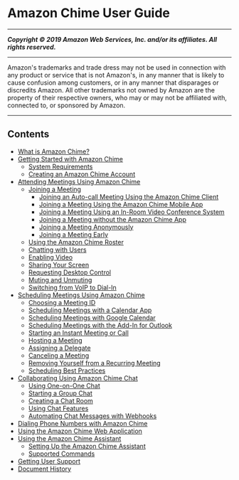 # Amazon Chime User Guide

-----
*****Copyright &copy; 2019 Amazon Web Services, Inc. and/or its affiliates. All rights reserved.*****

-----
Amazon's trademarks and trade dress may not be used in 
     connection with any product or service that is not Amazon's, 
     in any manner that is likely to cause confusion among customers, 
     or in any manner that disparages or discredits Amazon. All other 
     trademarks not owned by Amazon are the property of their respective
     owners, who may or may not be affiliated with, connected to, or 
     sponsored by Amazon.

-----
## Contents
+ [What is Amazon Chime?](what-is-chime.md)
+ [Getting Started with Amazon Chime](chime-getting-started.md)
   + [System Requirements](chime-requirements.md)
   + [Creating an Amazon Chime Account](chime-create-account.md)
+ [Attending Meetings Using Amazon Chime](chime-attend-meetings.md)
   + [Joining a Meeting](join-meetings.md)
      + [Joining an Auto-call Meeting Using the Amazon Chime Client](chime-join-meeting-client.md)
      + [Joining a Meeting Using the Amazon Chime Mobile App](chime-join-meeting-mobile-app.md)
      + [Joining a Meeting Using an In-Room Video Conference System](chime-join-meeting-conference-room.md)
      + [Joining a Meeting without the Amazon Chime App](chime-join-meeting.md)
      + [Joining a Meeting Anonymously](join-anonymous.md)
      + [Joining a Meeting Early](join-meeting-early.md)
   + [Using the Amazon Chime Roster](chime-roster.md)
   + [Chatting with Users](chime-chat.md)
   + [Enabling Video](use-video.md)
   + [Sharing Your Screen](screen-share.md)
   + [Requesting Desktop Control](remote-control.md)
   + [Muting and Unmuting](chime-mute.md)
   + [Switching from VoIP to Dial-In](dial-switch.md)
+ [Scheduling Meetings Using Amazon Chime](chime-schedule-meetings.md)
   + [Choosing a Meeting ID](personal-ID.md)
   + [Scheduling Meetings with a Calendar App](chime-scheduling-calendar-app.md)
   + [Scheduling Meetings with Google Calendar](chime-scheduling-google.md)
   + [Scheduling Meetings with the Add-In for Outlook](chime-scheduling-outlook.md)
   + [Starting an Instant Meeting or Call](start-call.md)
   + [Hosting a Meeting](chime-organizer-call-controls.md)
   + [Assigning a Delegate](delegates.md)
   + [Canceling a Meeting](cancel-meeting.md)
   + [Removing Yourself from a Recurring Meeting](remove-recurring.md)
   + [Scheduling Best Practices](chime-scheduling-best-practices.md)
+ [Collaborating Using Amazon Chime Chat](chime-using-chat.md)
   + [Using One-on-One Chat](direct-chat.md)
   + [Starting a Group Chat](group-chat.md)
   + [Creating a Chat Room](chime-chat-room.md)
   + [Using Chat Features](chat-features.md)
   + [Automating Chat Messages with Webhooks](webhooks.md)
+ [Dialing Phone Numbers with Amazon Chime](phone.md)
+ [Using the Amazon Chime Web Application](chime-web-app.md)
+ [Using the Amazon Chime Assistant](chime-using-assistant.md)
   + [Setting Up the Amazon Chime Assistant](setup-assistant.md)
   + [Supported Commands](assistant-commands.md)
+ [Getting User Support](chime-getting-support.md)
+ [Document History](doc-history.md)